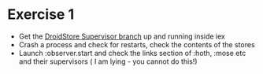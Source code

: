 # Exercise 1
* Get the [DroidStore Supervisor branch](https://github.com/MonkeyIsNull/DroidStore/tree/sup)  up and running inside iex
* Crash a process and check for restarts, check the contents of the stores
* Launch :observer.start and check the links section of :hoth, :mose etc and their supervisors ( I am lying - you cannot do this!)
